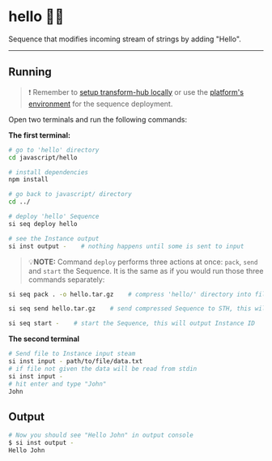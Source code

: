 # hello 🙋‍♂️

Sequence that modifies incoming stream of strings by adding "Hello".

___

## Running

> ❗ Remember to [setup transform-hub locally](https://docs.scramjet.org/platform/self-hosted-installation) or use the [platform's environment](https://docs.scramjet.org/platform/quick-start) for the sequence deployment.

Open two terminals and run the following commands:

**The first terminal:**

```bash
# go to 'hello' directory
cd javascript/hello

# install dependencies
npm install

# go back to javascript/ directory
cd ../

# deploy 'hello' Sequence
si seq deploy hello

# see the Instance output
si inst output -    # nothing happens until some is sent to input
```

> 💡**NOTE:** Command `deploy` performs three actions at once: `pack`, `send` and `start` the Sequence. It is the same as if you would run those three commands separately:

```bash
si seq pack . -o hello.tar.gz    # compress 'hello/' directory into file named 'hello.tar.gz'

si seq send hello.tar.gz    # send compressed Sequence to STH, this will output Sequence ID

si seq start -    # start the Sequence, this will output Instance ID
```

**The second terminal**

```bash
# Send file to Instance input steam
si inst input - path/to/file/data.txt
# if file not given the data will be read from stdin
si inst input -
# hit enter and type "John"
John
```

## Output

```bash
# Now you should see "Hello John" in output console
$ si inst output -
Hello John
```
